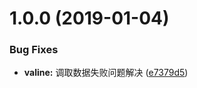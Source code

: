 # 1.0.0 (2019-01-04)


### Bug Fixes

* **valine:** 调取数据失败问题解决 ([e7379d5](https://github.com/yeungtg/vue-standard/commit/e7379d5))



